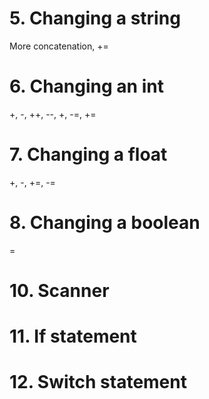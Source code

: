# 5. Changing a string

More concatenation, +=

# 6. Changing an int

+, -, ++, --, +, -=, +=

# 7. Changing a float

+, -, +=, -=

# 8. Changing a boolean

=

# 10. Scanner

# 11. If statement

# 12. Switch statement
